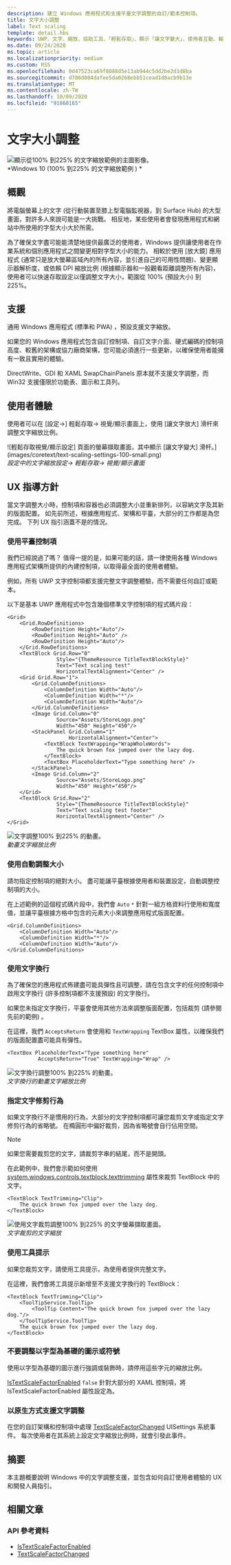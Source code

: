 ```yaml
---
description: 建立 Windows 應用程式和支援平臺文字調整的自訂/範本控制項。
title: 文字大小調整
label: Text scaling
template: detail.hbs
keywords: UWP、文字、縮放、協助工具、「輕鬆存取」、顯示「讓文字變大」、使用者互動、輸入
ms.date: 09/24/2020
ms.topic: article
ms.localizationpriority: medium
ms.custom: RS5
ms.openlocfilehash: 0d47523ca69f8088d5e13ab944c5dd2be2d1d8ba
ms.sourcegitcommit: d786d084dafee5da0268ebb51cead1d8acb9b13e
ms.translationtype: MT
ms.contentlocale: zh-TW
ms.lasthandoff: 10/09/2020
ms.locfileid: "91860165"
---
```

# <a name="text-scaling"></a>文字大小調整

![顯示從100% 到225% 的文字縮放範例的主圖影像。](images/coretext/text-scaling-news-hero-small.png)  
*Windows 10 (100% 到225% 的文字縮放範例 ) *

## <a name="overview"></a>概觀

將電腦螢幕上的文字 (從行動裝置至膝上型電腦監視器，到 Surface Hub) 的大型畫面，對許多人來說可能是一大挑戰。 相反地，某些使用者會發現應用程式和網站中所使用的字型大小大於所需。

為了確保文字盡可能能清楚地提供最廣泛的使用者，Windows 提供讓使用者在作業系統和個別應用程式之間變更相對字型大小的能力。 相較於使用 [放大鏡] 應用程式 (通常只是放大螢幕區域內的所有內容，並引進自己的可用性問題)、變更顯示器解析度，或依賴 DPI 縮放比例 (根據顯示器和一般觀看距離調整所有內容)，使用者可以快速存取設定以僅調整文字大小，範圍從 100% (預設大小) 到 225%。

## <a name="support"></a>支援

通用 Windows 應用程式 (標準和 PWA) ，預設支援文字縮放。

如果您的 Windows 應用程式包含自訂控制項、自訂文字介面、硬式編碼的控制項高度、較舊的架構或協力廠商架構，您可能必須進行一些更新，以確保使用者能擁有一致且實用的體驗。  

DirectWrite、GDI 和 XAML SwapChainPanels 原本就不支援文字調整，而 Win32 支援僅限於功能表、圖示和工具列。  

<!-- If you want to support text scaling in your application with these frameworks, you’ll need to support the text scaling change event outlined below and provide alternative sizes for your UI and content.   -->

## <a name="user-experience"></a>使用者體驗

使用者可以在 [設定->] 輕鬆存取-> 視覺/顯示畫面上，使用 [讓文字放大] 滑杆來調整文字縮放比例。

![輕鬆存取視覺/顯示設定] 頁面的螢幕擷取畫面，其中顯示 [讓文字變大] 滑杆。](images/coretext/text-scaling-settings-100-small.png)  
*設定中的文字縮放設定-> 輕鬆存取-> 視覺/顯示畫面*

## <a name="ux-guidance"></a>UX 指導方針

當文字調整大小時，控制項和容器也必須調整大小並重新排列，以容納文字及其新的版面配置。 如先前所述，根據應用程式、架構和平臺，大部分的工作都是為您完成。 下列 UX 指引涵蓋不是的情況。

### <a name="use-the-platform-controls"></a>使用平臺控制項

我們已經說過了嗎？ 值得一提的是，如果可能的話，請一律使用各種 Windows 應用程式架構所提供的內建控制項，以取得最全面的使用者體驗。

例如，所有 UWP 文字控制項都支援完整文字調整體驗，而不需要任何自訂或範本。

以下是基本 UWP 應用程式中包含幾個標準文字控制項的程式碼片段：

``` xaml
<Grid>
    <Grid.RowDefinitions>
        <RowDefinition Height="Auto"/>
        <RowDefinition Height="Auto" />
        <RowDefinition Height="Auto"/>
    </Grid.RowDefinitions>
    <TextBlock Grid.Row="0" 
                Style="{ThemeResource TitleTextBlockStyle}"
                Text="Text scaling test" 
                HorizontalTextAlignment="Center" />
    <Grid Grid.Row="1">
        <Grid.ColumnDefinitions>
            <ColumnDefinition Width="Auto"/>
            <ColumnDefinition Width="*"/>
            <ColumnDefinition Width="Auto"/>
        </Grid.ColumnDefinitions>
        <Image Grid.Column="0" 
                Source="Assets/StoreLogo.png" 
                Width="450" Height="450"/>
        <StackPanel Grid.Column="1" 
                    HorizontalAlignment="Center">
            <TextBlock TextWrapping="WrapWholeWords">
                The quick brown fox jumped over the lazy dog.
            </TextBlock>
            <TextBox PlaceholderText="Type something here" />
        </StackPanel>
        <Image Grid.Column="2" 
                Source="Assets/StoreLogo.png" 
                Width="450" Height="450"/>
    </Grid>
    <TextBlock Grid.Row="2" 
                Style="{ThemeResource TitleTextBlockStyle}"
                Text="Text scaling test footer" 
                HorizontalTextAlignment="Center" />
</Grid>
```

![文字調整100% 到225% 的動畫。](images/coretext/text-scaling.gif)  
*動畫文字縮放比例*

### <a name="use-auto-sizing"></a>使用自動調整大小

請勿指定控制項的絕對大小。 盡可能讓平臺根據使用者和裝置設定，自動調整控制項的大小。  

在上述範例的這個程式碼片段中，我們會 `Auto` `*` 針對一組方格資料行使用和寬度值，並讓平臺根據方格中包含的元素大小來調整應用程式版面配置。

``` xaml
<Grid.ColumnDefinitions>
    <ColumnDefinition Width="Auto"/>
    <ColumnDefinition Width="*"/>
    <ColumnDefinition Width="Auto"/>
</Grid.ColumnDefinitions>
```

### <a name="use-text-wrapping"></a>使用文字換行

為了確保您的應用程式佈建盡可能具彈性且可調整，請在包含文字的任何控制項中啟用文字換行 (許多控制項都不支援預設) 的文字換行。

如果您未指定文字換行，平臺會使用其他方法來調整版面配置，包括裁剪 (請參閱先前的範例) 。

在這裡，我們 `AcceptsReturn` 會使用和 `TextWrapping` TextBox 屬性，以確保我們的版面配置盡可能具有彈性。

``` xaml
<TextBox PlaceholderText="Type something here" 
          AcceptsReturn="True" TextWrapping="Wrap" />
```

![文字換行調整100% 到225% 的動畫。](images/coretext/text-scaling-textwrap.gif)  
*文字換行的動畫文字縮放比例*

### <a name="specify-text-trimming-behavior"></a>指定文字修剪行為

如果文字換行不是慣用的行為，大部分的文字控制項都可讓您裁剪文字或指定文字修剪行為的省略號。 在橢圓形中偏好裁剪，因為省略號會自行佔用空間。

> [!NOTE]
> 如果您需要裁剪您的文字，請裁剪字串的結尾，而不是開頭。

在此範例中，我們會示範如何使用 [system.windows.controls.textblock.texttrimming](/uwp/api/windows.ui.xaml.controls.textblock.texttrimming) 屬性來裁剪 TextBlock 中的文字。

``` xaml
<TextBlock TextTrimming="Clip">
    The quick brown fox jumped over the lazy dog.
</TextBlock>
```

![使用文字裁剪調整100% 到225% 的文字螢幕擷取畫面。](images/coretext/text-scaling-clipping-small.png)  
*文字裁剪的文字縮放*

### <a name="use-a-tooltip"></a>使用工具提示

如果您裁剪文字，請使用工具提示，為使用者提供完整文字。

在這裡，我們會將工具提示新增至不支援文字換行的 TextBlock：

``` xaml
<TextBlock TextTrimming="Clip">
    <ToolTipService.ToolTip>
        <ToolTip Content="The quick brown fox jumped over the lazy dog."/>
    </ToolTipService.ToolTip>
    The quick brown fox jumped over the lazy dog.
</TextBlock>
```

### <a name="dont-scale-font-based-icons-or-symbols"></a>不要調整以字型為基礎的圖示或符號

使用以字型為基礎的圖示進行強調或裝飾時，請停用這些字元的縮放比例。

[IsTextScaleFactorEnabled](/uwp/api/windows.ui.xaml.controls.control.istextscalefactorenabled) `false` 針對大部分的 XAML 控制項，將 IsTextScaleFactorEnabled 屬性設定為。

### <a name="support-text-scaling-natively"></a>以原生方式支援文字調整

在您的自訂架構和控制項中處理 [TextScaleFactorChanged](/uwp/api/windows.ui.viewmanagement.uisettings.textscalefactorchanged) UISettings 系統事件。 每次使用者在其系統上設定文字縮放比例時，就會引發此事件。

## <a name="summary"></a>摘要

本主題概要說明 Windows 中的文字調整支援，並包含如何自訂使用者體驗的 UX 和開發人員指引。

## <a name="related-articles"></a>相關文章

### <a name="api-reference"></a>API 參考資料

- [IsTextScaleFactorEnabled](/uwp/api/windows.ui.xaml.controls.control.istextscalefactorenabled)
- [TextScaleFactorChanged](/uwp/api/windows.ui.viewmanagement.uisettings.textscalefactorchanged)
